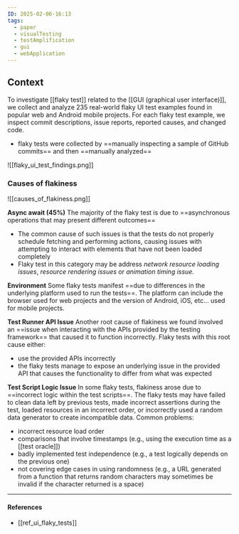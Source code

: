 ```yaml
---
ID: 2025-02-06-16:13
tags:
  - paper
  - visualTesting
  - testAmplification
  - gui
  - webApplication
---
```

## Context

To investigate [[flaky test]] related to the [[GUI (graphical user interface)]], we collect and analyze 235 real-world flaky UI test examples found in popular web and Android mobile projects. For each flaky test example, we inspect commit descriptions, issue reports, reported causes, and changed code.
- flaky tests were collected by ==manually inspecting a sample of GitHub commits== and then ==manually analyzed==

![[flaky_ui_test_findings.png]]
### Causes of flakiness

![[causes_of_flakiness.png]]

**Async await (45%)**
The majority of the flaky test is due to ==asynchronous operations that may present different outcomes==
- The common cause of such issues is that the tests do not properly schedule fetching and performing actions, causing issues with attempting to interact with elements that have not been loaded completely
- Flaky test in this category may be address *network resource loading issues*, *resource rendering issues* or *animation timing issue.*

**Environment**
Some flaky tests manifest ==due to differences in the underlying platform used to run the tests==. The platform can include the browser used for web projects and the version of Android, iOS, etc… used for mobile projects.

**Test Runner API Issue** 
Another root cause of flakiness we found involved an ==issue when interacting with the APIs provided by the testing framework== that caused it to function incorrectly. Flaky tests with this root cause either:
- use the provided APIs incorrectly
- the flaky tests manage to expose an underlying issue in the provided API that causes the functionality to differ from what was expected

**Test Script Logic Issue**
In some flaky tests, flakiness arose due to ==incorrect logic within the test scripts==. The flaky tests may have failed to clean data left by previous tests, made incorrect assertions during the test, loaded resources in an incorrect order, or incorrectly used a random data generator to create incompatible data. Common problems:
- incorrect resource load order
- comparisons that involve timestamps (e.g., using the execution time as a [[test oracle]])
- badly implemented test independence (e.g., a test logically depends on the previous one)
- not covering edge cases in using randomness (e.g., a URL generated from a function that returns random characters may sometimes be invalid if the character returned is a space)

---
#### References
- [[ref_ui_flaky_tests]]

